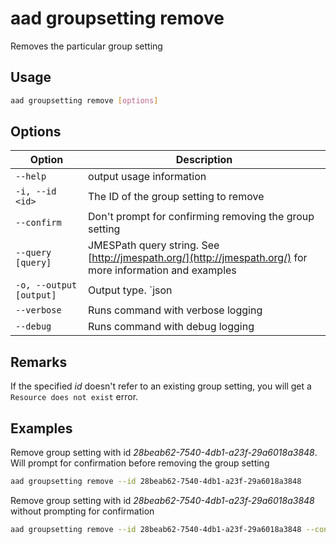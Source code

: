# aad groupsetting remove

Removes the particular group setting

## Usage

```sh
aad groupsetting remove [options]
```

## Options

Option|Description
------|-----------
`--help`|output usage information
`-i, --id <id>`|The ID of the group setting to remove
`--confirm`|Don't prompt for confirming removing the group setting
`--query [query]`|JMESPath query string. See [http://jmespath.org/](http://jmespath.org/) for more information and examples
`-o, --output [output]`|Output type. `json|text`. Default `text`
`--verbose`|Runs command with verbose logging
`--debug`|Runs command with debug logging

## Remarks

If the specified _id_ doesn't refer to an existing group setting, you will get a `Resource does not exist` error.

## Examples

Remove group setting with id _28beab62-7540-4db1-a23f-29a6018a3848_. Will prompt for confirmation before removing the group setting

```sh
aad groupsetting remove --id 28beab62-7540-4db1-a23f-29a6018a3848
```

Remove group setting with id _28beab62-7540-4db1-a23f-29a6018a3848_ without prompting for confirmation

```sh
aad groupsetting remove --id 28beab62-7540-4db1-a23f-29a6018a3848 --confirm
```